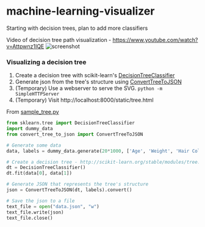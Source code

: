 # machine-learning-visualizer
Starting with decision trees, plan to add more classifiers

Video of decision tree path visualization - https://www.youtube.com/watch?v=Attpwnz1IQE
![screenshot](http://i.imgur.com/sugduZd.png)


### Visualizing a decision tree
1.  Create a decision tree with scikit-learn's [DecisionTreeClassifier](http://scikit-learn.org/stable/modules/tree.html#classification)
2.  Generate json from the tree's structure using [ConvertTreeToJSON](https://github.com/dan-silver/machine-learning-visualizer/blob/master/visualize_d_tree_generator/convert_tree_to_json.py)
3.  (Temporary) Use a webserver to serve the SVG.  ```python -m SimpleHTTPServer```
4.  (Temporary) Visit http://localhost:8000/static/tree.html

From [sample_tree.py](https://github.com/dan-silver/machine-learning-visualizer/blob/master/visualize_d_tree_generator/sample_tree.py)
```python
from sklearn.tree import DecisionTreeClassifier
import dummy_data
from convert_tree_to_json import ConvertTreeToJSON

# Generate some data
data, labels = dummy_data.generate(20*1000, ['Age', 'Weight', 'Hair Color', 'Birth City', 'Current City'])

# Create a decision tree - http://scikit-learn.org/stable/modules/tree.html#classification
dt = DecisionTreeClassifier()
dt.fit(data[0], data[1])

# Generate JSON that represents the tree's structure
json = ConvertTreeToJSON(dt, labels).convert()

# Save the json to a file
text_file = open("data.json", "w")
text_file.write(json)
text_file.close()
```
